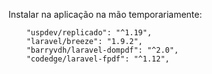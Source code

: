 Instalar na aplicação na mão temporariamente:

        "uspdev/replicado": "^1.19",
        "laravel/breeze": "1.9.2",
        "barryvdh/laravel-dompdf": "^2.0",
        "codedge/laravel-fpdf": "^1.12",
